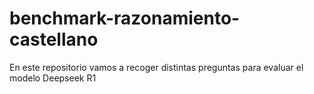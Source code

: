 # benchmark-razonamiento-castellano
En este repositorio vamos a recoger distintas preguntas para evaluar el modelo Deepseek R1

